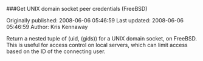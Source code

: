 ###Get UNIX domain socket peer credentials (FreeBSD)

Originally published: 2008-06-06 05:46:59
Last updated: 2008-06-06 05:46:59
Author: Kris Kennaway

Return a nested tuple of (uid, (gids)) for a UNIX domain socket, on FreeBSD.  This is useful for access control on local servers, which can limit access based on the ID of the connecting user.